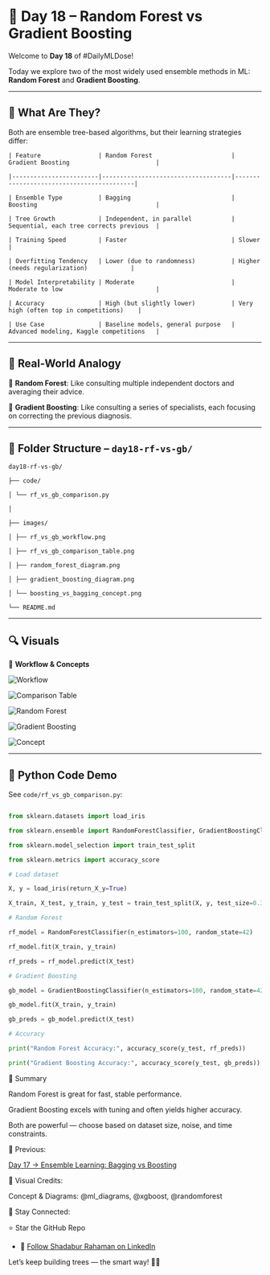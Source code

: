 # 🌳 Day 18 – Random Forest vs Gradient Boosting



Welcome to **Day 18** of #DailyMLDose!



Today we explore two of the most widely used ensemble methods in ML: **Random Forest** and **Gradient Boosting**.



---



## 📌 What Are They?



Both are ensemble tree-based algorithms, but their learning strategies differ:


```
| Feature                | Random Forest                      | Gradient Boosting                        |

|------------------------|------------------------------------|------------------------------------------|

| Ensemble Type          | Bagging                            | Boosting                                 |

| Tree Growth            | Independent, in parallel           | Sequential, each tree corrects previous  |

| Training Speed         | Faster                             | Slower                                   |

| Overfitting Tendency   | Lower (due to randomness)          | Higher (needs regularization)            |

| Model Interpretability | Moderate                           | Moderate to low                          |

| Accuracy               | High (but slightly lower)          | Very high (often top in competitions)    |

| Use Case               | Baseline models, general purpose   | Advanced modeling, Kaggle competitions   |

```

---



## 🧠 Real-World Analogy



🔸 **Random Forest**: Like consulting multiple independent doctors and averaging their advice.  

🔸 **Gradient Boosting**: Like consulting a series of specialists, each focusing on correcting the previous diagnosis.



---



## 📂 Folder Structure – `day18-rf-vs-gb/`
```
day18-rf-vs-gb/

├── code/

│ └── rf_vs_gb_comparison.py

│

├── images/

│ ├── rf_vs_gb_workflow.png

│ ├── rf_vs_gb_comparison_table.png

│ ├── random_forest_diagram.png

│ ├── gradient_boosting_diagram.png

│ └── boosting_vs_bagging_concept.png

└── README.md
```


---



## 🔍 Visuals



📌 **Workflow & Concepts**



![Workflow](images/rf_vs_gb_workflow.png)  

![Comparison Table](images/rf_vs_gb_comparison_table.png)  

![Random Forest](images/random_forest_diagram.png)  

![Gradient Boosting](images/gradient_boosting_diagram.png)  

![Concept](images/boosting_vs_bagging_concept.png)



---



## 🧪 Python Code Demo



See `code/rf_vs_gb_comparison.py`:



```python

from sklearn.datasets import load_iris

from sklearn.ensemble import RandomForestClassifier, GradientBoostingClassifier

from sklearn.model_selection import train_test_split

from sklearn.metrics import accuracy_score

# Load dataset

X, y = load_iris(return_X_y=True)

X_train, X_test, y_train, y_test = train_test_split(X, y, test_size=0.3, random_state=42)

# Random Forest

rf_model = RandomForestClassifier(n_estimators=100, random_state=42)

rf_model.fit(X_train, y_train)

rf_preds = rf_model.predict(X_test)

# Gradient Boosting

gb_model = GradientBoostingClassifier(n_estimators=100, random_state=42)

gb_model.fit(X_train, y_train)

gb_preds = gb_model.predict(X_test)

# Accuracy

print("Random Forest Accuracy:", accuracy_score(y_test, rf_preds))

print("Gradient Boosting Accuracy:", accuracy_score(y_test, gb_preds))
```

🧩 Summary

Random Forest is great for fast, stable performance.



Gradient Boosting excels with tuning and often yields higher accuracy.



Both are powerful — choose based on dataset size, noise, and time constraints.



🔁 Previous:

[Day 17 → Ensemble Learning: Bagging vs Boosting](../day17-ensemble-learning)

🎨 Visual Credits:

Concept & Diagrams: @ml_diagrams, @xgboost, @randomforest


📌 Stay Connected:



⭐ Star the GitHub Repo


- 🔗 [Follow Shadabur Rahaman on LinkedIn](https://www.linkedin.com/in/shadabur-rahaman-1b5703249)

Let’s keep building trees — the smart way! 🌳🚀
